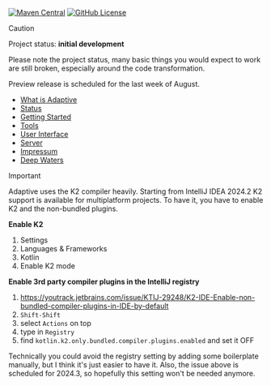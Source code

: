 [![Maven Central](https://img.shields.io/maven-central/v/fun.adaptive/adaptive-core)](https://mvnrepository.com/artifact/fun.adaptive/adaptive-core)
[![GitHub License](https://img.shields.io/badge/license-Apache%20License%202.0-blue.svg?style=flat)](http://www.apache.org/licenses/LICENSE-2.0)

> [!CAUTION]
>
> Project status: **initial development**
>
> Please note the project status, many basic things you would expect to work are still
> broken, especially around the code transformation.
>
> Preview release is scheduled for the last week of August.
>

* [What is Adaptive](./doc/what-is-adaptive.md)
* [Status](./doc/status.md)
* [Getting Started](./doc/getting-started.md)
* [Tools](./doc/tools.md)
* [User Interface](./doc/ui/readme.md)
* [Server](./doc/server/readme.md)
* [Impressum](./doc/impressum.md)
* [Deep Waters](./doc/internals)

> [!IMPORTANT]
> 
> Adaptive uses the K2 compiler heavily. Starting from IntelliJ IDEA 2024.2 K2 support is available for multiplatform
> projects. To have it, you have to enable K2 and the non-bundled plugins.

**Enable K2**

1. Settings
2. Languages & Frameworks
3. Kotlin
4. Enable K2 mode

 
**Enable 3rd party compiler plugins in the IntelliJ registry**

1. https://youtrack.jetbrains.com/issue/KTIJ-29248/K2-IDE-Enable-non-bundled-compiler-plugins-in-IDE-by-default
2. `Shift-Shift` 
3. select `Actions` on top
4. type in `Registry`
5. find `kotlin.k2.only.bundled.compiler.plugins.enabled` and set it OFF
 
Technically you could avoid the registry setting by adding some boilerplate manually, but I think it's just
easier to have it. Also, the issue above is scheduled for 2024.3, so hopefully this setting won't be needed
anymore.
